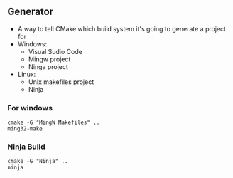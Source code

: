 ## Generator
- A way to tell CMake which build system it's going to generate a project for
- Windows:
    - Visual Sudio Code
    - Mingw project
    - Ninga project
- Linux: 
    - Unix makefiles project
    - Ninja
### For windows
```
cmake -G "MingW Makefiles" ..
ming32-make
```
### Ninja Build
```
cmake -G "Ninja" ..
ninja
```